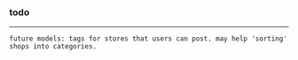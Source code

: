 ### todo
******
```
future models: tags for stores that users can post. may help 'sorting' shops into categories.
``````
